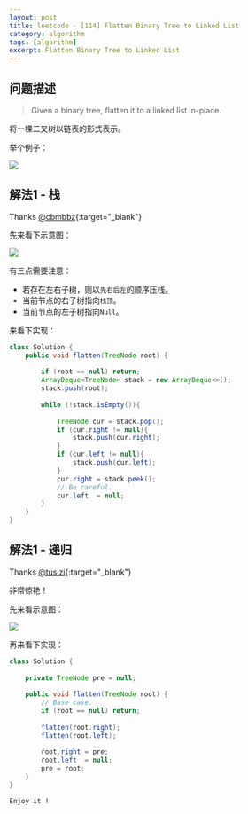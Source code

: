```yaml
---
layout: post
title: leetcode - [114] Flatten Binary Tree to Linked List
category: algorithm
tags: [algorithm]
excerpt: Flatten Binary Tree to Linked List
---
```


## 问题描述  

> Given a binary tree, flatten it to a linked list in-place.  

将一棵二叉树以链表的形式表示。  

举个例子：  

![](https://yyc-images.oss-cn-beijing.aliyuncs.com/leetcode_114_demo.png)  



## 解法1 - 栈  


Thanks [@cbmbbz](https://leetcode.com/problems/flatten-binary-tree-to-linked-list/discuss/36991/Accepted-simple-Java-solution-iterative){:target="_blank"}  

先来看下示意图：  


![](https://yyc-images.oss-cn-beijing.aliyuncs.com/leetcode_114_stack.png)  


有三点需要注意：  

- 若存在左右子树，则以`先右后左`的顺序压栈。  
- 当前节点的右子树指向`栈顶`。  
- 当前节点的左子树指向`Null`。  

来看下实现：  


``` java
class Solution {
    public void flatten(TreeNode root) {
        
        if (root == null) return;
        ArrayDeque<TreeNode> stack = new ArrayDeque<>();
        stack.push(root);
        
        while (!stack.isEmpty()){
            
            TreeNode cur = stack.pop();
            if (cur.right != null){
                stack.push(cur.right);
            }
            if (cur.left != null){
                stack.push(cur.left);
            }
            cur.right = stack.peek();
            // Be careful.
            cur.left  = null;
        }
    }
}
```


## 解法1 - 递归  


Thanks [@tusizi](https://leetcode.com/problems/flatten-binary-tree-to-linked-list/discuss/36977/My-short-post-order-traversal-Java-solution-for-share){:target="_blank"}  


非常惊艳！   

先来看示意图：  

![](https://yyc-images.oss-cn-beijing.aliyuncs.com/leetcode_114_recursion.png)  

再来看下实现：  


``` java
class Solution {
    
    private TreeNode pre = null;
    
    public void flatten(TreeNode root) {
        // Base case.
        if (root == null) return;
        
        flatten(root.right);
        flatten(root.left);
        
        root.right = pre;
        root.left  = null;
        pre = root;
    }
}
```


`Enjoy it ! `